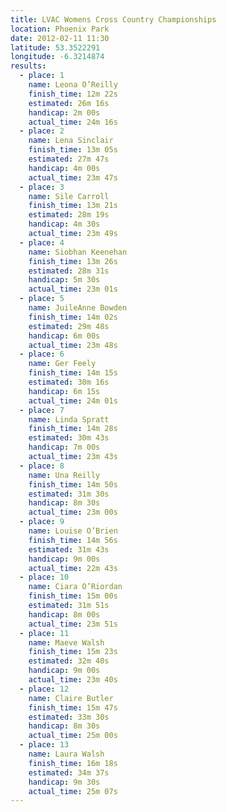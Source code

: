 ```yaml
---
title: LVAC Womens Cross Country Championships
location: Phoenix Park
date: 2012-02-11 11:30
latitude: 53.3522291
longitude: -6.3214874
results:
  - place: 1
    name: Leona O’Reilly
    finish_time: 12m 22s
    estimated: 26m 16s
    handicap: 2m 00s
    actual_time: 24m 16s
  - place: 2
    name: Lena Sinclair
    finish_time: 13m 05s
    estimated: 27m 47s
    handicap: 4m 00s
    actual_time: 23m 47s
  - place: 3
    name: Sile Carroll
    finish_time: 13m 21s
    estimated: 28m 19s
    handicap: 4m 30s
    actual_time: 23m 49s
  - place: 4
    name: Siobhan Keenehan
    finish_time: 13m 26s
    estimated: 28m 31s
    handicap: 5m 30s
    actual_time: 23m 01s
  - place: 5
    name: JuileAnne Bowden
    finish_time: 14m 02s
    estimated: 29m 48s
    handicap: 6m 00s
    actual_time: 23m 48s
  - place: 6
    name: Ger Feely
    finish_time: 14m 15s
    estimated: 30m 16s
    handicap: 6m 15s
    actual_time: 24m 01s
  - place: 7
    name: Linda Spratt
    finish_time: 14m 28s
    estimated: 30m 43s
    handicap: 7m 00s
    actual_time: 23m 43s
  - place: 8
    name: Una Reilly
    finish_time: 14m 50s
    estimated: 31m 30s
    handicap: 8m 30s
    actual_time: 23m 00s
  - place: 9
    name: Louise O’Brien
    finish_time: 14m 56s
    estimated: 31m 43s
    handicap: 9m 00s
    actual_time: 22m 43s
  - place: 10
    name: Ciara O’Riordan
    finish_time: 15m 00s
    estimated: 31m 51s
    handicap: 8m 00s
    actual_time: 23m 51s
  - place: 11
    name: Maeve Walsh
    finish_time: 15m 23s
    estimated: 32m 40s
    handicap: 9m 00s
    actual_time: 23m 40s
  - place: 12
    name: Claire Butler
    finish_time: 15m 47s
    estimated: 33m 30s
    handicap: 8m 30s
    actual_time: 25m 00s
  - place: 13
    name: Laura Walsh
    finish_time: 16m 18s
    estimated: 34m 37s
    handicap: 9m 30s
    actual_time: 25m 07s
---
```

